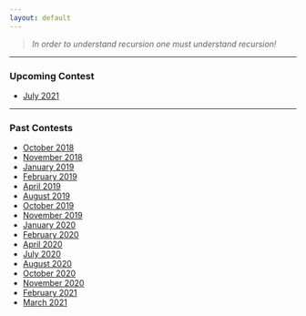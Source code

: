 ```yaml
---
layout: default
---
```


> *In order to understand recursion one must understand recursion!*
* * *

### Upcoming Contest
- [July 2021](https://www.hackerrank.com/uvce-ncode-july-2021/)

* * *

### Past Contests
- [October 2018](./editorials/October-2018/index.html)
- [November 2018](./editorials/november-2018/index.html)
- [January 2019](./editorials/january-2019/index.html)
- [February 2019](./editorials/february-2019/index.html)
- [April 2019](./editorials/April-2019/index.html)
- [August 2019](./editorials/August-2019/index.html)
- [October 2019](./editorials/October-2019/index.html)
- [November 2019](./editorials/November-2019/index.html)
- [January 2020](./editorials/January-2020/index.html)
- [February 2020](./editorials/February-2020/index.html)
- [April 2020](./editorials/April-2020/index.html)
- [July 2020](./editorials/July-2020/index.html)
- [August 2020](./editorials/August-2020/index.html)
- [October 2020](./editorials/October-2020/index.html)
- [November 2020](./editorials/November-2020/index.html)
- [February 2021](./editorials/February-2021/index.html)
- [March 2021](./editorials/March-2021/index.html)


